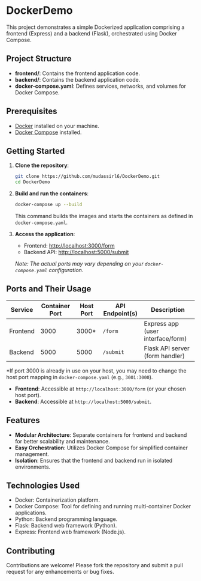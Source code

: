# DockerDemo

This project demonstrates a simple Dockerized application comprising a frontend (Express) and a backend (Flask), orchestrated using Docker Compose.

## Project Structure

* **frontend/**: Contains the frontend application code.
* **backend/**: Contains the backend application code.
* **docker-compose.yaml**: Defines services, networks, and volumes for Docker Compose.

## Prerequisites

* [Docker](https://www.docker.com/get-started) installed on your machine.
* [Docker Compose](https://docs.docker.com/compose/install/) installed.

## Getting Started

1. **Clone the repository**:

   ```bash
   git clone https://github.com/mudassirl6/DockerDemo.git
   cd DockerDemo
   ```

2. **Build and run the containers**:

   ```bash
   docker-compose up --build
   ```

   This command builds the images and starts the containers as defined in `docker-compose.yaml`.

3. **Access the application**:

   * Frontend: [http://localhost:3000/form](http://localhost:3000/form)
   * Backend API: [http://localhost:5000/submit](http://localhost:5000/submit)

   *Note: The actual ports may vary depending on your `docker-compose.yaml` configuration.*

## Ports and Their Usage

| Service   | Container Port | Host Port | API Endpoint(s)         | Description                        |
|-----------|---------------|-----------|-------------------------|------------------------------------|
| Frontend  | 3000          | 3000*     | `/form`                 | Express app (user interface/form)  |
| Backend   | 5000          | 5000      | `/submit`               | Flask API server (form handler)    |

*If port 3000 is already in use on your host, you may need to change the host port mapping in `docker-compose.yaml` (e.g., `3001:3000`).

* **Frontend**: Accessible at `http://localhost:3000/form` (or your chosen host port).
* **Backend**: Accessible at `http://localhost:5000/submit`.

## Features

* **Modular Architecture**: Separate containers for frontend and backend for better scalability and maintenance.
* **Easy Orchestration**: Utilizes Docker Compose for simplified container management.
* **Isolation**: Ensures that the frontend and backend run in isolated environments.

## Technologies Used

* Docker: Containerization platform.
* Docker Compose: Tool for defining and running multi-container Docker applications.
* Python: Backend programming language.
* Flask: Backend web framework (Python).
* Express: Frontend web framework (Node.js).

## Contributing

Contributions are welcome! Please fork the repository and submit a pull request for any enhancements or bug fixes.

